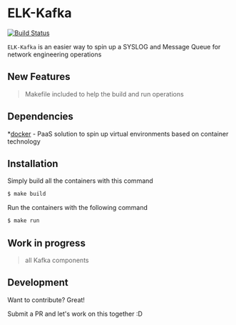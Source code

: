 # ELK-Kafka

[![Build Status](https://travis-ci.com/packetferret/ELK-Kafka.svg?branch=master)](https://travis-ci.com/packetferret/ELK-Kafka)

`ELK-Kafka` is an easier way to spin up a SYSLOG and Message Queue for network engineering operations

## New Features

> Makefile included to help the build and run operations

## Dependencies

*[docker](https://www.docker.com/) - PaaS solution to spin up virtual environments based on container technology

## Installation

Simply build all the containers with this command

```sh
$ make build
```

Run the containers with the following command

```sh
$ make run
```

## Work in progress

> all Kafka components

## Development

Want to contribute? Great!

Submit a PR and let's work on this together :D
